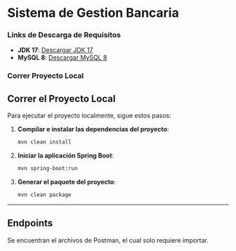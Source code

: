 # Sistema de Gestion Bancaria

### Links de Descarga de Requisitos

- **JDK 17**: [Descargar JDK 17](https://www.oracle.com/java/technologies/javase/jdk17-archive-downloads.html)
- **MySQL 8**: [Descargar MySQL 8](https://dev.mysql.com/downloads/mysql/)

### Correr Proyecto Local

## Correr el Proyecto Local

Para ejecutar el proyecto localmente, sigue estos pasos:

1. **Compilar e instalar las dependencias del proyecto**:
    ```bash
    mvn clean install
    ```

2. **Iniciar la aplicación Spring Boot**:
    ```bash
    mvn spring-boot:run
    ```

3. **Generar el paquete del proyecto**:
    ```bash
    mvn clean package
    ```

---

## Endpoints

Se encuentran el archivos de Postman, el cual solo requiere importar.


  
